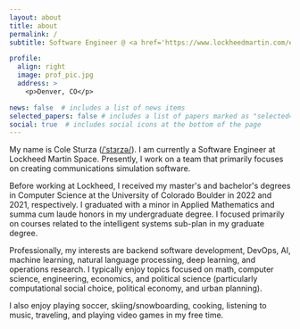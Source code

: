 ```yaml
---
layout: about
title: about
permalink: /
subtitle: Software Engineer @ <a href='https://www.lockheedmartin.com/en-us/capabilities/space.html'>Lockheed Martin Space</a>. Make no little plans; make no large leaps.

profile:
  align: right
  image: prof_pic.jpg
  address: >
    <p>Denver, CO</p>

news: false  # includes a list of news items
selected_papers: false # includes a list of papers marked as "selected={true}"
social: true  # includes social icons at the bottom of the page
---
```


My name is Cole Sturza (<a href='http://ipa-reader.xyz/?text=%CB%88st%C9%9Crz%C9%99'>/ˈstɜrzə/</a>). I am currently a Software Engineer at Lockheed Martin Space. Presently, I work on a team that primarily focuses on creating communications simulation software.

Before working at Lockheed, I received my master's and bachelor's degrees in Computer Science at the University of Colorado Boulder in 2022 and 2021, respectively. I graduated with a minor in Applied Mathematics and summa cum laude honors in my undergraduate degree. I focused primarily on courses related to the intelligent systems sub-plan in my graduate degree. 

Professionally, my interests are backend software development, DevOps, AI, machine learning, natural language processing, deep learning, and operations research. I typically enjoy topics focused on math, computer science, engineering, economics, and political science (particularly computational social choice, political economy, and urban planning). 

I also enjoy playing soccer, skiing/snowboarding, cooking, listening to music, traveling, and playing video games in my free time.
